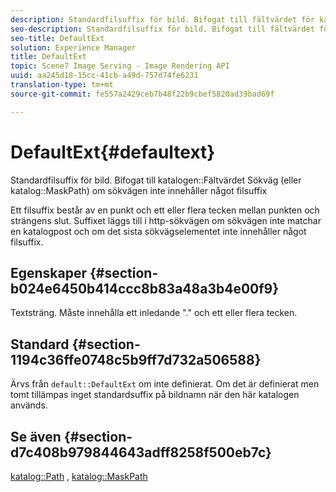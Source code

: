 ```yaml
---
description: Standardfilsuffix för bild. Bifogat till fältvärdet för katalogsökvägen (eller katalogsökvägen MaskPath) om sökvägen inte innehåller något filsuffix
seo-description: Standardfilsuffix för bild. Bifogat till fältvärdet för katalogsökvägen (eller katalogsökvägen MaskPath) om sökvägen inte innehåller något filsuffix
seo-title: DefaultExt
solution: Experience Manager
title: DefaultExt
topic: Scene7 Image Serving - Image Rendering API
uuid: aa245d18-15cc-41cb-a49d-757d74fe6231
translation-type: tm+mt
source-git-commit: fe557a2429ceb7b48f22b9cbef5820ad39bad69f

---
```



# DefaultExt{#defaultext}

Standardfilsuffix för bild. Bifogat till katalogen::Fältvärdet Sökväg (eller katalog::MaskPath) om sökvägen inte innehåller något filsuffix

Ett filsuffix består av en punkt och ett eller flera tecken mellan punkten och strängens slut. Suffixet läggs till i http-sökvägen om sökvägen inte matchar en katalogpost och om det sista sökvägselementet inte innehåller något filsuffix.

## Egenskaper {#section-b024e6450b414ccc8b83a48a3b4e00f9}

Textsträng. Måste innehålla ett inledande &quot;.&quot; och ett eller flera tecken.

## Standard {#section-1194c36ffe0748c5b9ff7d732a506588}

Ärvs från `default::DefaultExt` om inte definierat. Om det är definierat men tomt tillämpas inget standardsuffix på bildnamn när den här katalogen används.

## Se även {#section-d7c408b979844643adff8258f500eb7c}

[katalog::Path](/help/aem-is-ir-api/is-api/image-catalog/image-serving-api-ref/c-image-catalog-reference/c-image-svg-data-reference/c-image-data-reference/r-path-cat.md) , [katalog::MaskPath](/help/aem-is-ir-api/is-api/image-catalog/image-serving-api-ref/c-image-catalog-reference/c-image-svg-data-reference/c-image-data-reference/r-maskpath-cat.md)
